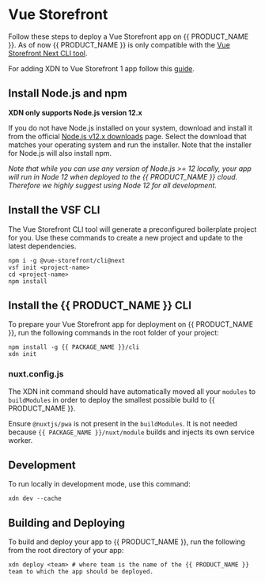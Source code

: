 # Vue Storefront

Follow these steps to deploy a Vue Storefront app on {{ PRODUCT_NAME }}. As of now {{ PRODUCT_NAME }} is only compatible with the [Vue Storefront Next CLI tool](https://docs-next.vuestorefront.io/commercetools/getting-started.html#with-vue-storefront-cli-recommended).

For adding XDN to Vue Storefront 1 app follow this [guide](/guides/vsf1).

## Install Node.js and npm

**XDN only supports Node.js version 12.x**

If you do not have Node.js installed on your system, download and install it from the official [Node.js v12.x downloads](https://nodejs.org/dist/latest-v12.x/) page. Select the download that matches your operating system and run the installer. Note that the installer for Node.js will also install npm.

_Note that while you can use any version of Node.js >= 12 locally, your app will run in Node 12 when deployed to the {{ PRODUCT_NAME }} cloud. Therefore we highly suggest using Node 12 for all development._

## Install the VSF CLI

The Vue Storefront CLI tool will generate a preconfigured boilerplate project for you. Use these commands to create a new project and update to the latest dependencies.

```
npm i -g @vue-storefront/cli@next
vsf init <project-name>
cd <project-name>
npm install
```

## Install the {{ PRODUCT_NAME }} CLI

To prepare your Vue Storefront app for deployment on {{ PRODUCT_NAME }}, run the following commands in the root folder of your project:

```
npm install -g {{ PACKAGE_NAME }}/cli
xdn init
```

### nuxt.config.js

The XDN init command should have automatically moved all your `modules` to `buildModules` in order to deploy the smallest possible build to {{ PRODUCT_NAME }}.

Ensure `@nuxtjs/pwa` is not present in the `buildModules`. It is not needed because `{{ PACKAGE_NAME }}/nuxt/module` builds and injects its own service worker.

## Development

To run locally in development mode, use this command:

```
xdn dev --cache
```

## Building and Deploying

To build and deploy your app to {{ PRODUCT_NAME }}, run the following from the root directory of your app:

```
xdn deploy <team> # where team is the name of the {{ PRODUCT_NAME }} team to which the app should be deployed.
```
